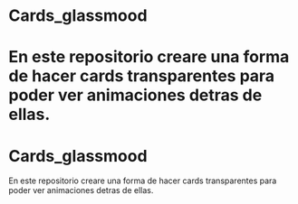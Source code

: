 # Cards_glassmood
En este repositorio creare una forma de hacer cards transparentes para poder ver animaciones detras de ellas.
=======
# Cards_glassmood
En este repositorio creare una forma de hacer cards transparentes para poder ver animaciones detras de ellas.
